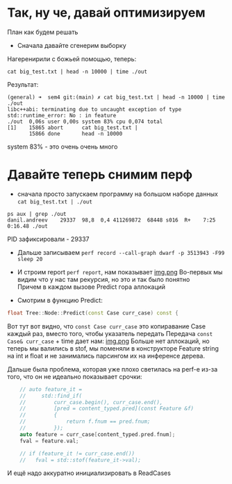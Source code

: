 # Так, ну че, давай оптимизируем

План как будем решать
- Сначала давайте сгенерим выборку

Нагеренирили с божьей помощью, теперь:
```
cat big_test.txt | head -n 10000 | time ./out
```
Результат:
```
(general) ➜  sem4 git:(main) ✗ cat big_test.txt | head -n 10000 | time ./out
libc++abi: terminating due to uncaught exception of type std::runtime_error: No : in feature
./out  0,06s user 0,00s system 83% cpu 0,074 total
[1]    15865 abort      cat big_test.txt | 
       15866 done       head -n 10000
```
system 83% - это очень очень много

# Давайте теперь снимим перф
- сначала просто запускаем программу на большом наборе данных `cat big_test.txt | ./out`
```
ps aux | grep ./out
danil.andreev    29337  98,8  0,4 411269872  68448 s016  R+    7:25     0:16.48 ./out
```
PID зафиксировали - 29337
- Дальше записываем 
`perf record --call-graph dwarf -p 3513943 -F99 sleep 20`

- И строим report
`perf report`, нам показывает [img.png](./img/image.png)
Во-первых мы видим что у нас там рекурсия, но это и так было понятно  
Причем в каждом вызове Predict гора аллокаций

- Смотрим в функцию Predict:
```cpp
float Tree::Node::Predict(const Case curr_case) const {
```
Вот тут вот видно, что `const Case curr_case` это копиравание Case каждый раз, вместо того, чтобы указатель передать
Передача `const Case& curr_case` + time дает нам:
[img.png](./img/img_after.png)
Больше нет аллокаций, но теперь мы валились в stof, мы поменяли в конструкторе Feature string на int и float и не занимались парсингом их на инференсе дерева.  

Дальше была проблема, которая уже плохо светилась на perf-е из-за того, что он не идеально показывает срочки:
```cpp
    // auto feature_it =
    //     std::find_if(
    //         curr_case.begin(), curr_case.end(),
    //         [pred = content_typed.pred](const Feature &f)
    //         {
    //             return f.fnum == pred.fnum;
    //         });
    auto feature = curr_case[content_typed.pred.fnum];
    fval = feature.val;

    // if (feature_it != curr_case.end())
    //   fval = std::stof(feature_it->val);
```

И ещё надо аккуратно инициализировать в ReadCases


